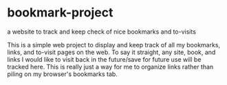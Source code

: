 # bookmark-project
a website to track and keep check of nice bookmarks and to-visits

<p>
	This is a simple web project to display and keep track of all my bookmarks, links, and to-visit pages on the web. To say it straight, any site, book, and links I would like to visit back in the future/save for future use will be tracked here. This is really just a way for me to organize links rather than piling on my browser's bookmarks tab.
</p>